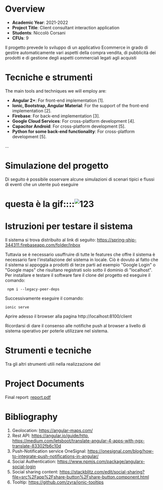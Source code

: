 


# Overview

- **Academic Year**: 2021-2022
- **Project Title**: Client consultant interaction application
- **Students**: Niccolò Corsani
- **CFUs**: 9

Il progetto prevede lo sviluppo di un applicativo Ecommerce in grado di gestire automaticamente vari aspetti della compra vendita, di pubblicità dei prodotti e di gestione degli aspetti commerciali legati agli acquisti

# Tecniche e strumenti

The main tools and techniques we will employ are:

- **Angular 2+**: For front-end implementation \[1\].
- **Ionic, Bootstrap, Angular Material**: For the support of the front-end implementation \[2\].
- **Firebase**: For back-end implementation \[3\].
- **Google Cloud Services**: For cross-platform development \[4\].
- **Capacitor Android**: For cross-platform development \[5\].
- **Python for some back-end functionality**: For cross-platform development \[5\].



...


# Simulazione del progetto

Di seguito è possibile osservare alcune simulazioni di scenari tipici e flussi di eventi che un utente può eseguire



# questa è la gif::::![123](https://user-images.githubusercontent.com/79635059/153195959-f6761ac7-0aa6-4ac5-a26d-159ac1c8c9b7.gif)




# Istruzioni per testare il sistema

Il sistema si trova distribuito al link di seguito:
https://spring-ship-344311.firebaseapp.com/folder/Inbox

Tuttavia se è necessario usuffruire di tutte le features che offre il sistema è necessario fare l'installazione del sistema in locale. Ciò è dovuto al fatto che il sistema si appoggia a prodotti di terze parti ad esempio "Google Login" o "Google maps" che risultano registrati solo sotto il dominio di "localhost".
Per installare e testare il software fare il clone del progetto ed eseguire il comando:

```
 npm i --legacy-peer-deps
 ```
Successivamente eseguire il comando:
```
ionic serve
```
Aprire adesso il browser alla pagina http://localhost:8100/client

Ricordarsi di dare il consenso alle notifiche push al browser a livello di sistema operativo per poterle utilizzare nel sistema.



# Strumenti e tecniche

Tra gli altri strumenti utili nella realizzazione del


# Project Documents

Final report: [report.pdf](https://github.com/niccolocorsani/front-end-hci/files/8044499/Client-Consultant-App-Bagdanov.pdf)





# Bibliography

1.	Geolocation: https://angular-maps.com/
2.	Rest API: https://angular.io/guide/http,
https://medium.com/letsboot/translate-angular-4-apps-with-ngx-translate-83302fb6c10d
4.	Push-Notification service OneSignal: https://onesignal.com/blog/how-to-integrate-push-notifications-in-angular/
5.	Social Authentication:  https://www.npmjs.com/package/angularx-social-login
6.	Social sharing content: https://stackblitz.com/edit/social-sharing?file=src%2Fapp%2Fshare-button%2Fshare-button.component.html
7.	Tooltip: https://github.com/zyra/ionic-tooltips






